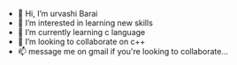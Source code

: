 - 👋 Hi, I’m urvashi Barai
- 👀 I’m interested in learning new skills
- 🌱 I’m currently learning c language
- 💞️ I’m looking to collaborate on c++
- 📫 message me on gmail if you're looking to collaborate...

<!---
urvashibarai1111/urvashibarai1111 is a ✨ special ✨ repository because its `README.md` (this file) appears on your GitHub profile.
You can click the Preview link to take a look at your changes.
--->
